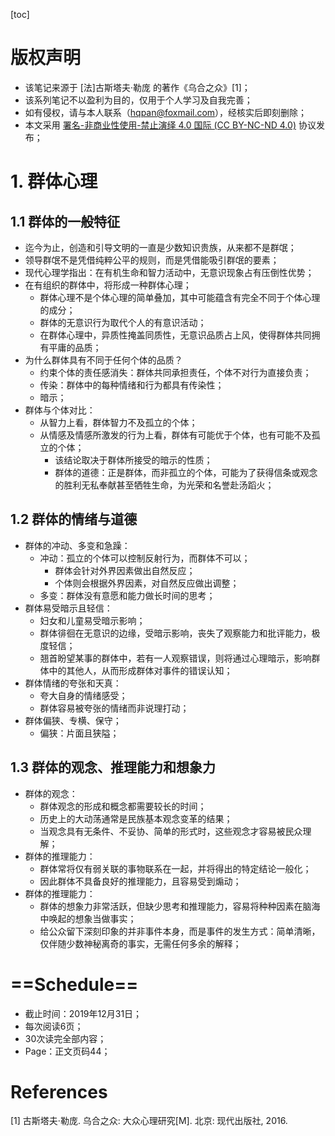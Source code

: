 [toc]

# 版权声明

- 该笔记来源于 [法]古斯塔夫·勒庞 的著作《乌合之众》[1]；
- 该系列笔记不以盈利为目的，仅用于个人学习及自我完善；
- 如有侵权，请与本人联系（hqpan@foxmail.com），经核实后即刻删除；
- 本文采用 [署名-非商业性使用-禁止演绎 4.0 国际 (CC BY-NC-ND 4.0)](https://creativecommons.org/licenses/by-nc-nd/4.0/deed.zh) 协议发布；



# 1. 群体心理
## 1.1 群体的一般特征
- 迄今为止，创造和引导文明的一直是少数知识贵族，从来都不是群氓；
- 领导群氓不是凭借纯粹公平的规则，而是凭借能吸引群氓的要素；
- 现代心理学指出：在有机生命和智力活动中，无意识现象占有压倒性优势；
- 在有组织的群体中，将形成一种群体心理；
  - 群体心理不是个体心理的简单叠加，其中可能蕴含有完全不同于个体心理的成分； 
  - 群体的无意识行为取代个人的有意识活动；
  - 在群体心理中，异质性掩盖同质性，无意识品质占上风，使得群体共同拥有平庸的品质；
- 为什么群体具有不同于任何个体的品质？
  - 约束个体的责任感消失：群体共同承担责任，个体不对行为直接负责；
  - 传染：群体中的每种情绪和行为都具有传染性；
  - 暗示；
- 群体与个体对比：
  - 从智力上看，群体智力不及孤立的个体；
  - 从情感及情感所激发的行为上看，群体有可能优于个体，也有可能不及孤立的个体；
    - 该结论取决于群体所接受的暗示的性质；
    - 群体的道德：正是群体，而非孤立的个体，可能为了获得信条或观念的胜利无私奉献甚至牺牲生命，为光荣和名誉赴汤蹈火；

## 1.2 群体的情绪与道德
- 群体的冲动、多变和急躁：
  - 冲动：孤立的个体可以控制反射行为，而群体不可以；
    - 群体会针对外界因素做出自然反应；
    - 个体则会根据外界因素，对自然反应做出调整；
  - 多变：群体没有意愿和能力做长时间的思考；
- 群体易受暗示且轻信：
  - 妇女和儿童易受暗示影响；
  - 群体徘徊在无意识的边缘，受暗示影响，丧失了观察能力和批评能力，极度轻信；
  - 翘首盼望某事的群体中，若有一人观察错误，则将通过心理暗示，影响群体中的其他人，从而形成群体对事件的错误认知；
- 群体情绪的夸张和天真：
  - 夸大自身的情绪感受；
  - 群体容易被夸张的情绪而非说理打动；
- 群体偏狭、专横、保守；
  - 偏狭：片面且狭隘；

## 1.3 群体的观念、推理能力和想象力
- 群体的观念：
  - 群体观念的形成和概念都需要较长的时间；
  - 历史上的大动荡通常是民族基本观念变革的结果；
  - 当观念具有无条件、不妥协、简单的形式时，这些观念才容易被民众理解；
- 群体的推理能力：
  - 群体常将仅有弱关联的事物联系在一起，并将得出的特定结论一般化；
  - 因此群体不具备良好的推理能力，且容易受到煽动；
- 群体的推理能力：
  - 群体的想象力非常活跃，但缺少思考和推理能力，容易将种种因素在脑海中唤起的想象当做事实；
  - 给公众留下深刻印象的并非事件本身，而是事件的发生方式：简单清晰，仅伴随少数神秘离奇的事实，无需任何多余的解释；

# ==Schedule==

- 截止时间：2019年12月31日；
- 每次阅读6页；
- 30次读完全部内容；
- Page：正文页码44；



# References

[1] 古斯塔夫·勒庞. 乌合之众: 大众心理研究[M]. 北京: 现代出版社, 2016.